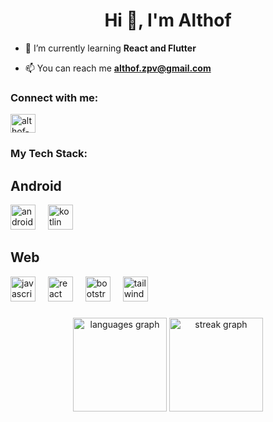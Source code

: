 <h1 align="center">Hi 👋, I'm Althof</h1>

- 🌱 I’m currently learning **React and Flutter**

- 📫 You can reach me **althof.zpv@gmail.com**

<h3 align="left">Connect with me:</h3>
<p align="left">
<a href="https://linkedin.com/in/althof-zijan" target="blank"><img align="center" src="https://raw.githubusercontent.com/rahuldkjain/github-profile-readme-generator/master/src/images/icons/Social/linked-in-alt.svg" alt="althof-zijan" height="30" width="40" /></a>
</p>

###

<h3 align="left">My Tech Stack:</h3>
<h2 align="left">Android</h2>
<div align="left">
  <img src="https://cdn.jsdelivr.net/gh/devicons/devicon/icons/androidstudio/androidstudio-original.svg" height="40" alt="androidstudio logo"  />
  <img width="12" />
  <img src="https://www.vectorlogo.zone/logos/kotlinlang/kotlinlang-icon.svg" alt="kotlin" width="40" height="40"/>
  <img width="12" />
</div>

###

<h2 align="left"> Web </h2>
<div align="left">
  <img src="https://cdn.jsdelivr.net/gh/devicons/devicon/icons/javascript/javascript-original.svg" height="40" alt="javascript logo"  />
  <img width="12" />
  <img src="https://cdn.jsdelivr.net/gh/devicons/devicon/icons/react/react-original.svg" height="40" alt="react logo"  />
  <img width="12" />
  <img src="https://cdn.jsdelivr.net/gh/devicons/devicon/icons/bootstrap/bootstrap-original.svg" height="40" alt="bootstrap logo"  />
  <img width="12" />
  <img src="https://cdn.simpleicons.org/tailwindcss/06B6D4" height="40" alt="tailwindcss logo"  />
</div>

###

<div align="center">
  <img src="https://github-readme-stats.vercel.app/api/top-langs?username=althof-z&locale=en&hide_title=false&layout=compact&card_width=320&langs_count=5&theme=dracula&hide_border=false&order=2" height="150" alt="languages graph"  />
  <img src="https://streak-stats.demolab.com?user=althof-z&locale=en&mode=daily&theme=dracula&hide_border=false&border_radius=5&order=3" height="150" alt="streak graph"  />
</div>

###
